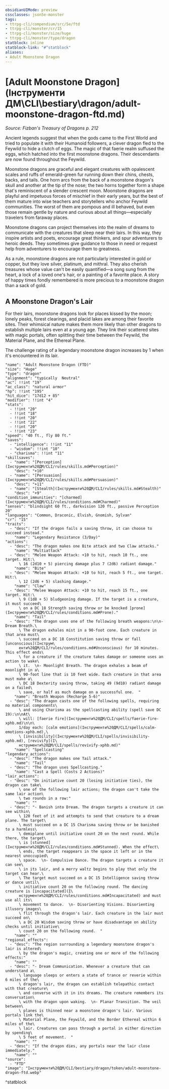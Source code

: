 ```yaml
---
obsidianUIMode: preview
cssclasses: json5e-monster
tags:
- ttrpg-cli/compendium/src/5e/ftd
- ttrpg-cli/monster/cr/15
- ttrpg-cli/monster/size/huge
- ttrpg-cli/monster/type/dragon
statblock: inline
statblock-link: "#^statblock"
aliases:
- Adult Moonstone Dragon
---
```

# [Adult Moonstone Dragon](Інструменти ДМ\CLI\bestiary\dragon/adult-moonstone-dragon-ftd.md)
*Source: Fizban's Treasury of Dragons p. 212*  

Ancient legends suggest that when the gods came to the First World and tried to populate it with their Humanoid followers, a clever dragon fled to the Feywild to hide a clutch of eggs. The magic of that faerie realm suffused the eggs, which hatched into the first moonstone dragons. Their descendants are now found throughout the Feywild.

Moonstone dragons are graceful and elegant creatures with opalescent scales and ruffs of emerald-green fur running down their chins, chests, backs, and tails. One horn arcs from the back of a moonstone dragon's skull and another at the tip of the nose; the two horns together form a shape that's reminiscent of a slender crescent moon. Moonstone dragons are playful and impetuous forces of mischief in their early years, but the best of them mature into wise teachers and storytellers who anchor Feywild communities. The worst of them are pompous and ill behaved, but even those remain gentle by nature and curious about all things—especially travelers from faraway places.

Moonstone dragons can project themselves into the realm of dreams to communicate with the creatures that sleep near their lairs. In this way, they inspire artists and poets, encourage great thinkers, and spur adventurers to heroic deeds. They sometimes give guidance to those in need or request help from adventurers to encourage them to greatness.

As a rule, moonstone dragons are not particularly interested in gold or copper, but they love silver, platinum, and mithral. They also cherish treasures whose value can't be easily quantified—a song sung from the heart, a lock of a loved one's hair, or a painting of a favorite place. A story of happy times fondly remembered is more precious to a moonstone dragon than a sack of gold.

## A Moonstone Dragon's Lair

For their lairs, moonstone dragons look for places kissed by the moon; lonely peaks, forest clearings, and placid lakes are among their favorite sites. Their whimsical nature makes them more likely than other dragons to establish multiple lairs even at a young age. They link their scattered sites with magic portals, often splitting their time between the Feywild, the Material Plane, and the Ethereal Plane.

The challenge rating of a legendary moonstone dragon increases by 1 when it's encountered in its lair.

```statblock
"name": "Adult Moonstone Dragon (FTD)"
"size": "Huge"
"type": "dragon"
"alignment": "typically  Neutral"
"ac": !!int "19"
"ac_class": "natural armor"
"hp": !!int "195"
"hit_dice": "17d12 + 85"
"modifier": !!int "4"
"stats":
  - !!int "20"
  - !!int "18"
  - !!int "20"
  - !!int "22"
  - !!int "20"
  - !!int "23"
"speed": "40 ft., fly 80 ft."
"saves":
  - "intelligence": !!int "11"
  - "wisdom": !!int "10"
  - "charisma": !!int "11"
"skillsaves":
  - "name": "[Perception](Інструменти%20ДМ/CLI/rules/skills.md#Perception)"
    "desc": "+10"
  - "name": "[Persuasion](Інструменти%20ДМ/CLI/rules/skills.md#Persuasion)"
    "desc": "+11"
  - "name": "[Stealth](Інструменти%20ДМ/CLI/rules/skills.md#Stealth)"
    "desc": "+9"
"condition_immunities": "[charmed](Інструменти%20ДМ/CLI/rules/conditions.md#Charmed)"
"senses": "blindsight 60 ft., darkvision 120 ft., passive Perception 20"
"languages": "Common, Draconic, Elvish, Gnomish, Sylvan"
"cr": "15"
"traits":
  - "desc": "If the dragon fails a saving throw, it can choose to succeed instead."
    "name": "Legendary Resistance (3/Day)"
"actions":
  - "desc": "The dragon makes one Bite attack and two Claw attacks."
    "name": "Multiattack"
  - "desc": "Melee Weapon Attack: +10 to hit, reach 10 ft., one target. Hit:\
      \ 16 (2d10 + 5) piercing damage plus 7 (2d6) radiant damage."
    "name": "Bite"
  - "desc": "Melee Weapon Attack: +10 to hit, reach 5 ft., one target. Hit:\
      \ 12 (2d6 + 5) slashing damage."
    "name": "Claw"
  - "desc": "Melee Weapon Attack: +10 to hit, reach 15 ft., one target. Hit:\
      \ 9 (1d8 + 5) bludgeoning damage. If the target is a creature, it must succeed\
      \ on a DC 18 Strength saving throw or be knocked [prone](Інструменти%20ДМ/CLI/rules/conditions.md#Prone)."
    "name": "Tail"
  - "desc": "The dragon uses one of the following breath weapons:\n\n- Dream Breath.\
      \ The dragon exhales mist in a 90-foot cone. Each creature in that area must\
      \ succeed on a DC 18 Constitution saving throw or fall [unconscious](Інструм\
      енти%20ДМ/CLI/rules/conditions.md#Unconscious) for 10 minutes. This effect ends\
      \ for a creature if the creature takes damage or someone uses an action to wake\
      \ it.  \n- Moonlight Breath. The dragon exhales a beam of moonlight in a\
      \ 90-foot line that is 10 feet wide. Each creature in that area must make a\
      \ DC 18 Dexterity saving throw, taking 49 (9d10) radiant damage on a failed\
      \ save, or half as much damage on a successful one.  "
    "name": "Breath Weapon (Recharge 5-6)"
  - "desc": "The dragon casts one of the following spells, requiring no material components\
      \ and using Charisma as the spellcasting ability (spell save DC 19):\n\nAt\
      \ will: [faerie fire](Інструменти%20ДМ/CLI/spells/faerie-fire-xphb.md)\n\n\
      1/day each: [calm emotions](Інструменти%20ДМ/CLI/spells/calm-emotions-xphb.md),\
      \ [invisibility](Інструменти%20ДМ/CLI/spells/invisibility-xphb.md), [revivify](І\
      нструменти%20ДМ/CLI/spells/revivify-xphb.md)"
    "name": "Spellcasting"
"legendary_actions":
  - "desc": "The dragon makes one Tail attack."
    "name": "Tail"
  - "desc": "The dragon uses Spellcasting."
    "name": "Cast a Spell (Costs 2 Actions)"
"lair_actions":
  - "desc": "On initiative count 20 (losing initiative ties), the dragon can take\
      \ one of the following lair actions; the dragon can't take the same lair action\
      \ two rounds in a row:"
    "name": ""
  - "desc": "- Banish into Dream. The dragon targets a creature it can see within\
      \ 120 feet of it and attempts to send that creature to a dream plane. The target\
      \ must succeed on a DC 15 Charisma saving throw or be banished to a harmless\
      \ demiplane until initiative count 20 on the next round. While there, the target\
      \ is [stunned](Інструменти%20ДМ/CLI/rules/conditions.md#Stunned). When the effect\
      \ ends, the target reappears in the space it left or in the nearest unoccupied\
      \ space.  \n- Compulsive Dance. The dragon targets a creature it can see\
      \ in its lair, and a merry waltz begins to play that only the target can hear.\
      \ The target must succeed on a DC 15 Intelligence saving throw or dance until\
      \ initiative count 20 on the following round. The dancing creature is [incapacitated](І\
      нструменти%20ДМ/CLI/rules/conditions.md#Incapacitated) and must use all its\
      \ movement to dance.  \n- Disorienting Visions. Disorienting illusory images\
      \ flit through the dragon's lair. Each creature in the lair must succeed on\
      \ a DC 20 Wisdom saving throw or have disadvantage on ability checks until initiative\
      \ count 20 on the following round.  "
    "name": ""
"regional_effects":
  - "desc": "The region surrounding a legendary moonstone dragon's lair is altered\
      \ by the dragon's magic, creating one or more of the following effects:"
    "name": ""
  - "desc": "- Dream Communication. Whenever a creature that can understand a\
      \ language sleeps or enters a state of trance or reverie within 6 miles of the\
      \ dragon's lair, the dragon can establish telepathic contact with that creature\
      \ and converse with it in its dreams. The creature remembers its conversation\
      \ with the dragon upon waking.  \n- Planar Transition. The veil between\
      \ planes is thinned near a moonstone dragon's lair. Various portals link the\
      \ Material Plane, the Feywild, and the Border Ethereal within 6 miles of the\
      \ lair. Creatures can pass through a portal in either direction by spending\
      \ 5 feet of movement.  "
    "name": ""
  - "desc": "If the dragon dies, any portals near the lair close immediately."
    "name": ""
"source":
  - "FTD"
"image": "Інструменти%20ДМ/CLI/bestiary/dragon/token/adult-moonstone-dragon-ftd.webp"
```
^statblock